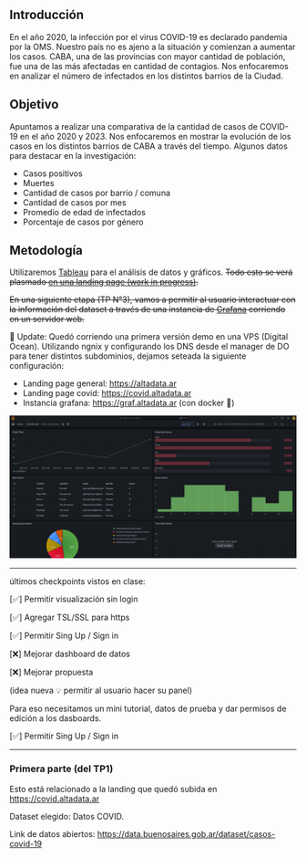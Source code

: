 ## Introducción

En el año 2020, la infección por el virus COVID-19 es declarado pandemia por la OMS. Nuestro país no es ajeno a la situación y comienzan a aumentar los casos.
CABA, una de las provincias con mayor cantidad de población, fue una de las más afectadas en cantidad de contagios. Nos enfocaremos en analizar el número de infectados en los distintos barrios de la Ciudad.

## Objetivo
Apuntamos a realizar una comparativa de la cantidad de casos de COVID-19 en el año 2020 y 2023. Nos enfocaremos en mostrar la evolución de los casos en los distintos barrios de CABA a través del tiempo. Algunos datos para destacar en la investigación:

- Casos positivos
- Muertes
- Cantidad de casos por barrio / comuna
- Cantidad de casos por mes
- Promedio de edad de infectados
- Porcentaje de casos por género

## Metodología

Utilizaremos [Tableau](https://www.tableau.com/es-es) para el análisis de datos y gráficos. ~~Todo esto se verá plasmado [en una landing page (work in progress)](https://kaenovsky.github.io/enigma-dss/src/).~~

~~En una siguiente etapa (TP N°3), vamos a permitir al usuario interactuar con la información del dataset a través de una instancia de [Grafana](https://grafana.com/) corriendo en un servidor web.~~

🚀 Update: Quedó corriendo una primera versión demo en una VPS (Digital Ocean). Utilizando ngnix y configurando los DNS desde el manager de DO para tener distintos subdominios, dejamos seteada la siguiente configuración:

- Landing page general: https://altadata.ar
- Landing page covid: https://covid.altadata.ar
- Instancia grafana: https://graf.altadata.ar (con docker 🐳)

![Instancia de Grafana corriendo en VPS](./demo-grafana.png)

---

últimos checkpoints vistos en clase:

[✅] Permitir visualización sin login

[✅] Agregar TSL/SSL para https

[✅] Permitir Sing Up / Sign in

[❌] Mejorar dashboard de datos

[❌] Mejorar propuesta 

(idea nueva 💡 permitir al usuario hacer su panel)

Para eso necesitamos un mini tutorial, datos de prueba y dar permisos de edición a los dasboards.

[✅] Permitir Sing Up / Sign in

---

### Primera parte (del TP1)

Esto está relacionado a la landing que quedó subida en https://covid.altadata.ar

Dataset elegido: Datos COVID.

Link de datos abiertos: https://data.buenosaires.gob.ar/dataset/casos-covid-19